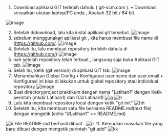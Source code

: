 1.	Download aplikiasi GIT terlebih dahulu ( git-scm.com ).
•	Download sesuaikan ukuran laptop/PC anda , Apakah 32 bit / 64 bit.

![image](https://user-images.githubusercontent.com/56242226/67059253-84f1ea80-f182-11e9-9105-de6fee8e719f.png)

2.	Setelah didownload, lalu kita instal aplikasi git tersebut.
![image](https://user-images.githubusercontent.com/56242226/67059344-d601de80-f182-11e9-84ed-a08097c040e7.png)
3.	sebelum menggunakan aplikasi git , kita harus membuat file name di (https://github.com/.
![image](https://user-images.githubusercontent.com/56242226/67059448-53c5ea00-f183-11e9-9d45-c317d80192c9.png)
4.	Setelah itu, lalu  membuat repository terlebih dahulu di (https://github.com/)
![image](https://user-images.githubusercontent.com/56242226/67059534-b3bc9080-f183-11e9-91ef-fa3de1bff953.png)
5.	nah setelah repository telah terbuat , langsung saja buka Aplikasi GIT tsb.
![image](https://user-images.githubusercontent.com/56242226/67059630-05fdb180-f184-11e9-9a7b-e39f0e520612.png)
6.	Selah itu, ketik (git version) di aplikasi GIT tsb.
![image](https://user-images.githubusercontent.com/56242226/67059787-93d99c80-f184-11e9-8a19-97efe1083faf.png)
7.	Menambahkan Global Config
•	Konfigurasi user.name dan user.email
•	Konfigurasi ini bisa di lakukan untuk global repository atau individual repository
![image](https://user-images.githubusercontent.com/56242226/67059992-6ccf9a80-f185-11e9-8b6c-883ac1c7d402.png)
8. Buat directoryproject praktikum dengan nama "Latihan1" dengan Ketik perintah 
(mkdir Latihan1) dan
(Cd Latihan1)
![g](https://user-images.githubusercontent.com/56242226/67248858-eae6b680-f48f-11e9-8f53-b45ad93d1229.png)
![h](https://user-images.githubusercontent.com/56242226/67248909-0ea9fc80-f490-11e9-9ccf-1284f3dc5a0e.png)
9. Lalu kita membuat repository local dengan ketik "git init"
![hh](https://user-images.githubusercontent.com/56242226/67249279-58dfad80-f491-11e9-9278-ea2e2cf68af9.png)
10. Setelah itu, kita membuat satu file bernama README.md(text file) dengan mengetik (echo "#Latihan1" >> README.md)

![ii](https://user-images.githubusercontent.com/56242226/67249458-f2a75a80-f491-11e9-99a7-64a49acaaf13.png)
File README.md berhasil dibuat .
![iii](https://user-images.githubusercontent.com/56242226/67249568-56318800-f492-11e9-857d-a8c8d79c759c.png)
11. Kemudian masukan file yang baru dibuat dengan mengetik perintah "git add" 
![kk](https://user-images.githubusercontent.com/56242226/67249697-cb04c200-f492-11e9-8660-94701faff2fc.png)

